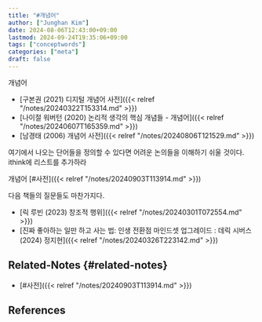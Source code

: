 ```yaml
---
title: "#개념어"
author: ["Junghan Kim"]
date: 2024-08-06T12:43:00+09:00
lastmod: 2024-09-24T19:35:06+09:00
tags: ["conceptwords"]
categories: ["meta"]
draft: false
---
```


<!--more-->

개념어

-   [구본권 (2021) 디지털 개념어 사전]({{< relref "/notes/20240322T153314.md" >}})
-   [나이절 워버턴 (2020) 논리적 생각의 핵심 개념들 - 개념어]({{< relref "/notes/20240607T165359.md" >}})
-   [남경태 (2006) 개념어 사전]({{< relref "/notes/20240806T121529.md" >}})

여기에서 나오는 단어들을 정의할 수 있다면 어려운 논의들을 이해하기 쉬울 것이다. ithink에 리스트를 추가하라

개념어 [#사전]({{< relref "/notes/20240903T113914.md" >}})

다음 책들의 질문들도 마찬가지다.

-   [릭 루빈 (2023) 창조적 행위]({{< relref "/notes/20240301T072554.md" >}})
-   [진짜 좋아하는 일만 하고 사는 법: 인생 전환점 마인드셋 업그레이드 : 데릭 시버스 (2024) 정지현]({{< relref "/notes/20240326T223142.md" >}})


## Related-Notes {#related-notes}

-   [#사전]({{< relref "/notes/20240903T113914.md" >}})

## References

<style>.csl-entry{text-indent: -1.5em; margin-left: 1.5em;}</style><div class="csl-bib-body">
</div>

